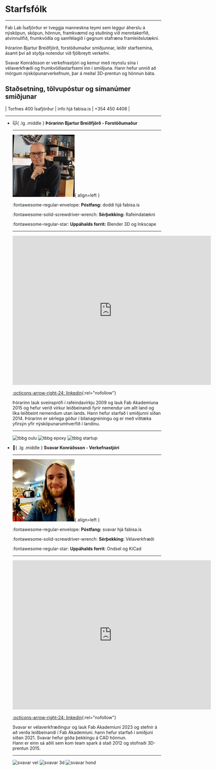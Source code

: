 

# Starfsfólk

---

Fab Lab Ísafjörður er tveggja manneskna teymi sem leggur áherslu á nýsköpun, sköpun, hönnun, framkvæmd og stuðning við menntakerfið, atvinnulífið, frumkvöðla og samfélagið í gegnum stafræna framleiðslutækni.<br> 

Þórarinn Bjartur Breiðfjörð, forstöðumaður smiðjunnar, leiðir starfsemina, ásamt því að styðja notendur við fjölbreytt verkefni. <br> 

Svavar Konráðsson er verkefnastjóri og kemur með reynslu sína í vélaverkfræði og frumkvöðlastarfsemi inn í smiðjuna. Hann hefur unnið að mörgum nýsköpunarverkefnum, þar á meðal 3D-prentun og hönnun báta.

## Staðsetning, tölvupóstur og símanúmer smiðjunar

|  Torfnes 400 Ísafjörður   |   info hjá fabisa.is   |   +354 450 4408  |

---

<style>
table {
    border-collapse: collapse;
}
table, th, td {
   border: none;
}
blockquote {
    border-left: none;
    padding-left: 10px;
}
</style>

<div class="grid cards" markdown>

-   :cat:{ .lg .middle } __Þórarinn Bjartur Breiðfjörð - Forstöðumaður__



    ---
    ![tbbg](../assets/img/images/tbbg.png){ align=left }
    

    :fontawesome-regular-envelope: **Póstfang:** doddi hjá fabisa.is

    :fontawesome-solid-screwdriver-wrench: **Sérþekking:** Rafeindatækni

    :fontawesome-regular-star: **Uppáhalds forrit:** Blender 3D og Inkscape

    ---
    

    <iframe title="DjOddi" frameborder="0" allowfullscreen mozallowfullscreen="true" webkitallowfullscreen="true" allow="autoplay; fullscreen; xr-spatial-tracking" xr-spatial-tracking execution-while-out-of-viewport execution-while-not-rendered web-share width="640" height="480" src="https://sketchfab.com/models/ee9372ef321e405aa8503d4f69141c68/embed?autospin=1&autostart=1&preload=1&dnt=1"> </iframe>

    [:octicons-arrow-right-24: linkedin](https://www.linkedin.com/in/hanndoddi/){:rel="nofollow"}

    Þórarinn lauk sveinsprófi í rafeindavirkju 2009 og lauk Fab Akademíuna 2015 og hefur verið virkur leiðbeinandi fyrir nemendur um allt land og líka leiðbeint nemendum utan lands. Hann hefur starfað í smiðjunni síðan 2014. Þórarinn er sérlega góður í bilanagreiningu og er með víðtæka yfirsýn yfir nýsköpunarumhverfið í landinu.

    ---

    ![tbbg oulu](https://scontent-lhr6-1.xx.fbcdn.net/v/t1.18169-9/26239431_10156901307507195_6655825369588295869_n.jpg?_nc_cat=110&ccb=1-7&_nc_sid=13d280&_nc_ohc=a2kTJ6tjdSAQ7kNvgGejXCD&_nc_ht=scontent-lhr6-1.xx&oh=00_AYAnSKtStPYRN_rRCRXIEBDxHFGyJXM1_PdOUCPfFa7NqA&oe=671BFB1C)
    ![tbbg epoxy](https://fabacademy.org/archives/2015/eu/students/gunnarsson.thorarinn_b.b/images/week13/img16w13.JPG)
    ![tbbg startup](https://scontent-lhr8-2.xx.fbcdn.net/v/t1.6435-9/64501840_2060863974023451_4801010113865318400_n.jpg?stp=dst-jpg_s960x960&_nc_cat=103&ccb=1-7&_nc_sid=13d280&_nc_ohc=MgSd7OINuEoQ7kNvgF_0Nfp&_nc_ht=scontent-lhr8-2.xx&_nc_gid=Aq2i6ze-C447VlYwmMWfgl6&oh=00_AYC8W3fWHK3e5tLcn_h6WARlZrJpxd2PB7D09hgHk3vbzg&oe=671C1830)



-   :elephant:{ .lg .middle } __Svavar Konráðsson - Verkefnastjóri__

    ---
    ![sk](../assets/img/images/sk.png){ align=left }


    :fontawesome-regular-envelope: **Póstfang:** svavar hjá fabisa.is

    :fontawesome-solid-screwdriver-wrench: **Sérþekking:** Vélaverkfræði

    :fontawesome-regular-star: **Uppáhalds forrit**: Ondsel og KiCad

    ---

    <iframe title="Scaniverse 2022-06-10 142722" frameborder="0" allowfullscreen mozallowfullscreen="true" webkitallowfullscreen="true" allow="autoplay; fullscreen; xr-spatial-tracking" xr-spatial-tracking execution-while-out-of-viewport execution-while-not-rendered web-share width="640" height="480" src="https://sketchfab.com/models/820d6e8c1d7744989cd0e9c1dabb1729/embed?autospin=1&autostart=1&preload=1&dnt=1"> </iframe>

    [:octicons-arrow-right-24: linkedin](https://www.linkedin.com/in/svavarkonradsson/){:rel="nofollow"}

    Svavar er vélaverkfræðingur og lauk Fab Akademíuni 2023 og stefnir á að verða leiðbeinandi í Fab Akademíuni. hann hefur starfað í smiðjuni síðan 2021. Svavar hefur góða þekkingu á CAD hönnun. <br> Hann er einn sá aðili sem kom team spark á stað 2012 og stofnaði 3D-prentun 2015.
     
     
    ---


    ![svavar vel](https://scontent-lhr6-1.xx.fbcdn.net/v/t39.30808-6/241162722_4706398752782265_5149155800181013365_n.png?_nc_cat=102&ccb=1-7&_nc_sid=127cfc&_nc_ohc=aY6hUsSxnmkQ7kNvgGdJ67d&_nc_ht=scontent-lhr6-1.xx&_nc_gid=AQT-Zqek0CGZhPMDDsEpCNS&oh=00_AYAhwBAZDDXuPLIps5YtW3fBdy0LgE5-FwDA2-Er9_KGZw&oe=66FA63BE)
    ![svavar 3d](https://scontent-lhr8-1.xx.fbcdn.net/v/t39.30808-6/241118342_4706398766115597_1474989873444507587_n.png?_nc_cat=111&ccb=1-7&_nc_sid=127cfc&_nc_ohc=QWnhhn0_7ioQ7kNvgG7iw5N&_nc_ht=scontent-lhr8-1.xx&_nc_gid=AORucawUabjbf2Q_XhlobZo&oh=00_AYClytNfabPi60Xxk-gUAc8ZCCq98bf6e5Nzd_qASuP17Q&oe=66FA5D18)
    ![svavar hond](https://scontent-lhr8-1.xx.fbcdn.net/v/t39.30808-6/240580256_4706398722782268_2006023340558570391_n.png?_nc_cat=107&ccb=1-7&_nc_sid=127cfc&_nc_ohc=CHAERf3eyP0Q7kNvgH1bfAx&_nc_ht=scontent-lhr8-1.xx&oh=00_AYBTo0YrVK68mY6p_LHHqxxtatmfTBxVyaaqdn6BZzoLtw&oe=66FA5B41)



</div>